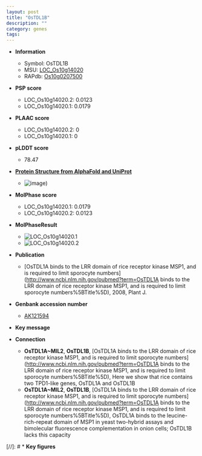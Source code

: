 ```yaml
---
layout: post
title: "OsTDL1B"
description: ""
category: genes
tags: 
---
```


* **Information**  
    + Symbol: OsTDL1B  
    + MSU: [LOC_Os10g14020](http://rice.plantbiology.msu.edu/cgi-bin/ORF_infopage.cgi?orf=LOC_Os10g14020)  
    + RAPdb: [Os10g0207500](http://rapdb.dna.affrc.go.jp/viewer/gbrowse_details/irgsp1?name=Os10g0207500)  

* **PSP score**  
    + LOC_Os10g14020.2: 0.0123 
    + LOC_Os10g14020.1: 0.0179 

* **PLAAC score**  
    + LOC_Os10g14020.2: 0 
    + LOC_Os10g14020.1: 0 

* **pLDDT score**
    + 78.47

* **[Protein Structure from AlphaFold and UniProt](https://www.uniprot.org/uniprotkb/Q8S6P9/entry#structure)**
    + ![image](https://ricepsp.github.io/images/Q8/AF-Q8S6P9-F1.png))

* **MolPhase score**
    + LOC_Os10g14020.1: 0.0179
    + LOC_Os10g14020.2: 0.0123

* **MolPhaseResult**
    + ![LOC_Os10g14020.1](https://ricepsp.github.io/pictures/LOC_Os10g/LOC_Os10g14020.1.png)
    + ![LOC_Os10g14020.2](https://ricepsp.github.io/pictures/LOC_Os10g/LOC_Os10g14020.2.png)

* **Publication**  
    + [OsTDL1A binds to the LRR domain of rice receptor kinase MSP1, and is required to limit sporocyte numbers](http://www.ncbi.nlm.nih.gov/pubmed?term=OsTDL1A binds to the LRR domain of rice receptor kinase MSP1, and is required to limit sporocyte numbers%5BTitle%5D), 2008, Plant J.

* **Genbank accession number**  
    + [AK121594](http://www.ncbi.nlm.nih.gov/nuccore/AK121594)

* **Key message**  

* **Connection**  
    + __OsTDL1A~MIL2__, __OsTDL1B__, [OsTDL1A binds to the LRR domain of rice receptor kinase MSP1, and is required to limit sporocyte numbers](http://www.ncbi.nlm.nih.gov/pubmed?term=OsTDL1A binds to the LRR domain of rice receptor kinase MSP1, and is required to limit sporocyte numbers%5BTitle%5D), Here we show that rice contains two TPD1-like genes, OsTDL1A and OsTDL1B
    + __OsTDL1A~MIL2__, __OsTDL1B__, [OsTDL1A binds to the LRR domain of rice receptor kinase MSP1, and is required to limit sporocyte numbers](http://www.ncbi.nlm.nih.gov/pubmed?term=OsTDL1A binds to the LRR domain of rice receptor kinase MSP1, and is required to limit sporocyte numbers%5BTitle%5D), OsTDL1A binds to the leucine-rich-repeat domain of MSP1 in yeast two-hybrid assays and bimolecular fluorescence complementation in onion cells; OsTDL1B lacks this capacity

[//]: # * **Key figures**  


